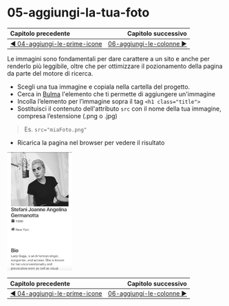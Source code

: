 # 05-aggiungi-la-tua-foto

| Capitolo precedente  | Capitolo successivo     |
| :--------------- | ---------------: |
| [◀︎ 04-aggiungi-le-prime-icone](../04-aggiungi-le-prime-icone)| [06-aggiungi-le-colonne ▶︎](../06-aggiungi-le-colonne) |

Le immagini sono fondamentali per dare carattere a un sito e anche per renderlo più leggibile, oltre che per ottimizzare il pozionamento della pagina da parte del motore di ricerca.

- Scegli una tua immagine e copiala nella cartella del progetto.
- Cerca in [Bulma](https://bulma.io/documentation/) l'elemento che ti permette di aggiungere un'immagine
- Incolla l’elemento per l’immagine sopra il tag  `<h1 class="title">` 
- Sostituisci il contenuto dell'attributo `src` con il nome della tua immagine, compresa l’estensione (.png o .jpg)
  
> Es. `src="miaFoto.png"`

- Ricarica la pagina nel browser per vedere il risultato

<img src="../assets/Lessons/05-image.png" width="30%"/>

| Capitolo precedente  | Capitolo successivo     |
| :--------------- | ---------------: |
| [◀︎ 04-aggiungi-le-prime-icone](../04-aggiungi-le-prime-icone)| [06-aggiungi-le-colonne ▶︎](../06-aggiungi-le-colonne) |
